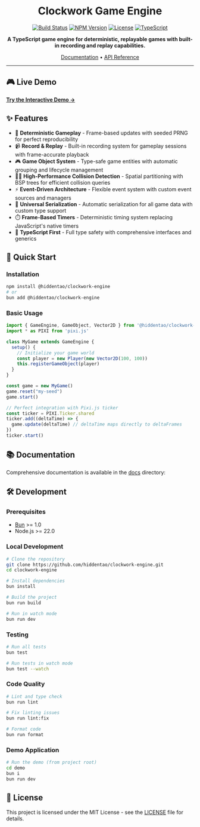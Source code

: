 <div align="center">

# Clockwork Game Engine

[![Build Status](https://img.shields.io/github/actions/workflow/status/hiddentao/clockwork-engine/ci.yml?branch=main)](https://github.com/hiddentao/clockwork-engine/actions)
[![NPM Version](https://img.shields.io/npm/v/@hiddentao/clockwork-engine.svg)](https://www.npmjs.com/package/@hiddentao/clockwork-engine)
[![License](https://img.shields.io/npm/l/@hiddentao/clockwork-engine.svg)](https://github.com/hiddentao/clockwork-engine/blob/main/LICENSE)
[![TypeScript](https://img.shields.io/badge/TypeScript-5.3.3-blue.svg)](https://www.typescriptlang.org/)

**A TypeScript game engine for deterministic, replayable games with built-in recording and replay capabilities.**

[Documentation](./docs) • [API Reference](./docs/api.md)

</div>

---

## 🎮 Live Demo

**[Try the Interactive Demo →](https://hiddentao.github.io/clockwork-engine)**

## ✨ Features

- 🎯 **Deterministic Gameplay** - Frame-based updates with seeded PRNG for perfect reproducibility
- 📹 **Record & Replay** - Built-in recording system for gameplay sessions with frame-accurate playback
- 🎮 **Game Object System** - Type-safe game entities with automatic grouping and lifecycle management
- 🏃‍♂️ **High-Performance Collision Detection** - Spatial partitioning with BSP trees for efficient collision queries
- ⚡ **Event-Driven Architecture** - Flexible event system with custom event sources and managers
- 🔄 **Universal Serialization** - Automatic serialization for all game data with custom type support
- ⏱️ **Frame-Based Timers** - Deterministic timing system replacing JavaScript's native timers
- 🔧 **TypeScript First** - Full type safety with comprehensive interfaces and generics

## 🚀 Quick Start

### Installation

```bash
npm install @hiddentao/clockwork-engine
# or
bun add @hiddentao/clockwork-engine
```

### Basic Usage

```typescript
import { GameEngine, GameObject, Vector2D } from '@hiddentao/clockwork-engine'
import * as PIXI from 'pixi.js'

class MyGame extends GameEngine {
  setup() {
    // Initialize your game world
    const player = new Player(new Vector2D(100, 100))
    this.registerGameObject(player)
  }
}

const game = new MyGame()
game.reset("my-seed")
game.start()

// Perfect integration with Pixi.js ticker
const ticker = PIXI.Ticker.shared
ticker.add((deltaTime) => {
  game.update(deltaTime) // deltaTime maps directly to deltaFrames
})
ticker.start()
```

## 📚 Documentation

Comprehensive documentation is available in the [docs](./docs) directory:

## 🛠️ Development

### Prerequisites

- [Bun](https://bun.sh/) >= 1.0
- Node.js >= 22.0

### Local Development

```bash
# Clone the repository
git clone https://github.com/hiddentao/clockwork-engine.git
cd clockwork-engine

# Install dependencies
bun install

# Build the project
bun run build

# Run in watch mode
bun run dev
```

### Testing

```bash
# Run all tests
bun test

# Run tests in watch mode
bun test --watch
```

### Code Quality

```bash
# Lint and type check
bun run lint

# Fix linting issues
bun run lint:fix

# Format code
bun run format
```

### Demo Application

```bash
# Run the demo (from project root)
cd demo
bun i 
bun run dev
```

## 📄 License

This project is licensed under the MIT License - see the [LICENSE](LICENSE) file for details.

